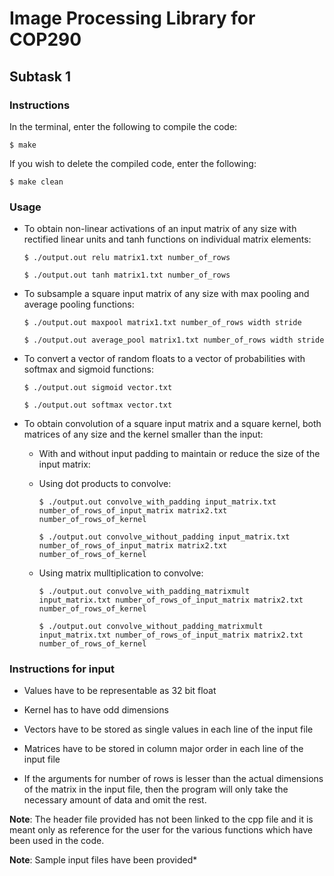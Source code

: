 # Image Processing Library for COP290


## Subtask 1


### Instructions

In the terminal, enter the following to compile the code:

  `$ make`

If you wish to delete the compiled code, enter the following:

  `$ make clean`


### Usage

   * To obtain non-linear activations of an input matrix of any size with rectified linear units and tanh functions on individual matrix elements:

      `$ ./output.out relu matrix1.txt number_of_rows`

      `$ ./output.out tanh matrix1.txt number_of_rows`

   * To subsample a square input matrix of any size with max pooling and average pooling functions:

       `$ ./output.out maxpool matrix1.txt number_of_rows width stride`

       `$ ./output.out average_pool matrix1.txt number_of_rows width stride`

   * To convert a vector of random floats to a vector of probabilities with softmax and sigmoid functions:

       `$ ./output.out sigmoid vector.txt`

       `$ ./output.out softmax vector.txt`

   * To obtain convolution of a square input matrix and a square kernel, both matrices of any size and the kernel smaller than the input:

     * With and without input padding to maintain or reduce the size of the input matrix:

      * Using dot products to convolve:

         `$ ./output.out convolve_with_padding input_matrix.txt number_of_rows_of_input_matrix matrix2.txt number_of_rows_of_kernel`

         `$ ./output.out convolve_without_padding input_matrix.txt number_of_rows_of_input_matrix matrix2.txt number_of_rows_of_kernel`

      * Using matrix mulltiplication to convolve:

         `$ ./output.out convolve_with_padding_matrixmult input_matrix.txt number_of_rows_of_input_matrix matrix2.txt number_of_rows_of_kernel`

         `$ ./output.out convolve_without_padding_matrixmult input_matrix.txt number_of_rows_of_input_matrix matrix2.txt number_of_rows_of_kernel`

### Instructions for input

   * Values have to be representable as 32 bit float

   * Kernel has to have odd dimensions

   * Vectors have to be stored as single values in each line of the input file

   * Matrices have to be stored in column major order in each line of the input file

   * If the arguments for number of rows is lesser than the actual dimensions of the matrix in the input file, then the program will only take the necessary amount of data and omit the rest.

 **Note**: The header file provided has not been linked to the cpp file and it is meant only as reference for the user for the various functions which have been used in the code.

 **Note**: Sample input files have been provided*
